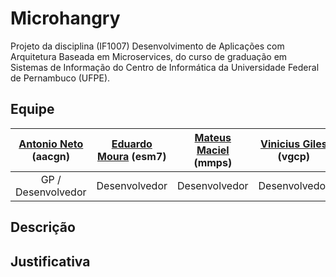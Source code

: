# Microhangry

Projeto da disciplina (IF1007) Desenvolvimento de Aplicações com Arquitetura Baseada em Microservices, do curso de graduação em Sistemas de Informação do Centro de Informática da Universidade Federal de Pernambuco (UFPE).

## Equipe

|[Antonio Neto](https://github.com/aacgn) (aacgn) | [Eduardo Moura](https://github.com/eduardosm7) (esm7) | [Mateus Maciel](https://github.com/mmps) (mmps) | [Vinicius Giles](https://github.com/gilesv) (vgcp) |
|:---------------------:|:------------------:|:----------------:|:--------------------:|
| GP / Desenvolvedor | Desenvolvedor | Desenvolvedor | Desenvolvedor |

## Descrição


## Justificativa

